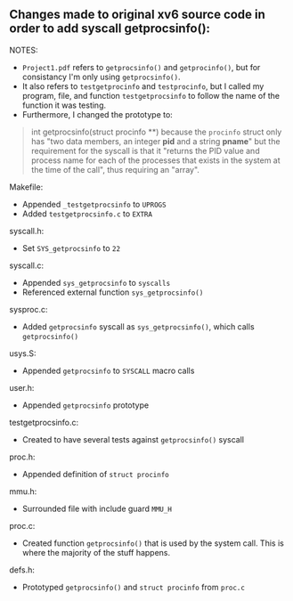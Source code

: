 Changes made to original xv6 source code in order to add syscall getprocsinfo():
---

NOTES:
- `Project1.pdf` refers to `getprocsinfo()` and `getprocinfo()`, but
for consistancy I'm only using `getprocsinfo()`.
- It also refers to `testgetprocinfo` and `testprocinfo`, but I called
my program, file, and function `testgetprocsinfo` to follow the name of
the function it was testing.
- Furthermore, I changed the prototype to:
> int getprocsinfo(struct procinfo **)
because the `procinfo` struct only has "two data members, an integer
__pid__ and a string __pname__" but the requirement for the syscall is
that it "returns the PID value and process name for each of the
processes that exists in the system at the time of the call", thus
requiring an "array".

Makefile:
- Appended `_testgetprocsinfo` to `UPROGS`
- Added `testgetprocsinfo.c` to `EXTRA`

syscall.h:
- Set `SYS_getprocsinfo` to `22`

syscall.c:
- Appended `sys_getprocsinfo` to `syscalls`
- Referenced external function `sys_getprocsinfo()`

sysproc.c:
- Added `getprocsinfo` syscall as `sys_getprocsinfo()`, which calls
`getprocsinfo()`

usys.S:
- Appended `getprocsinfo` to `SYSCALL` macro calls

user.h:
- Appended `getprocsinfo` prototype

testgetprocsinfo.c:
- Created to have several tests against `getprocsinfo()` syscall

proc.h:
- Appended definition of `struct procinfo`

mmu.h:
- Surrounded file with include guard `MMU_H`

proc.c:
- Created function `getprocsinfo()` that is used by the system call.
This is where the majority of the stuff happens.

defs.h:
- Prototyped `getprocsinfo()` and `struct procinfo` from `proc.c`
